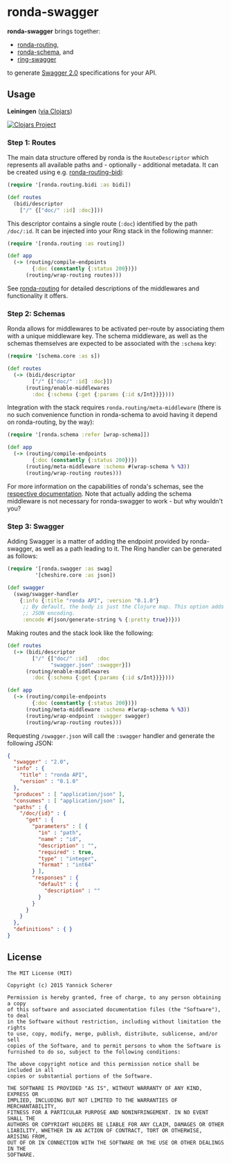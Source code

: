 # ronda-swagger

__ronda-swagger__ brings together:

- [ronda-routing][ronda-routing],
- [ronda-schema][ronda-schema], and
- [ring-swagger][ring-swagger]

to generate [Swagger 2.0][swagger2] specifications for your API.

[ronda-routing]: https://github.com/xsc/ronda-routing
[ronda-schema]: https://github.com/xsc/ronda-schema
[ring-swagger]: https://github.com/metosin/ring-swagger
[swagger2]: https://github.com/swagger-api/swagger-spec/blob/master/versions/2.0.md#specification

## Usage

__Leiningen__ ([via Clojars][clojars])

[![Clojars Project](http://clojars.org/ronda/swagger/latest-version.svg)][clojars]

[clojars]: https://clojars.org/ronda/swagger

### Step 1: Routes

The main data structure offered by ronda is the `RouteDescriptor` which
represents all available paths and - optionally - additional metadata. It can be
created using e.g. [ronda-routing-bidi][ronda-routing-bidi]:

```clojure
(require '[ronda.routing.bidi :as bidi])

(def routes
  (bidi/descriptor
    ["/" {["doc/" :id] :doc}]))
```

This descriptor contains a single route (`:doc`) identified by the path
`/doc/:id`. It can be injected into your Ring stack in the following manner:

```clojure
(require '[ronda.routing :as routing])

(def app
  (-> (routing/compile-endpoints
        {:doc (constantly {:status 200})})
      (routing/wrap-routing routes)))
```

See [ronda-routing][ronda-routing] for detailed descriptions of the middlewares
and functionality it offers.

[ronda-routing-bidi]: https://github.com/xsc/ronda-routing-bidi

### Step 2: Schemas

Ronda allows for middlewares to be activated per-route by associating them with
a unique middleware key. The schema middleware, as well as the schemas
themselves are expected to be associated with the `:schema` key:

```clojure
(require '[schema.core :as s])

(def routes
  (-> (bidi/descriptor
        ["/" {["doc/" :id] :doc}])
      (routing/enable-middlewares
        :doc {:schema {:get {:params {:id s/Int}}}})))
```

Integration with the stack requires `ronda.routing/meta-middleware` (there is no
such convenience function in ronda-schema to avoid having it depend on
ronda-routing, by the way):

```clojure
(require '[ronda.schema :refer [wrap-schema]])

(def app
  (-> (routing/compile-endpoints
        {:doc (constantly {:status 200})})
      (routing/meta-middleware :schema #(wrap-schema % %3))
      (routing/wrap-routing routes)))
```

For more information on the capabilities of ronda's schemas, see the
[respective documentation][ronda-schema]. Note that actually adding the schema
middleware is not necessary for ronda-swagger to work - but why wouldn't you?

### Step 3: Swagger

Adding Swagger is a matter of adding the endpoint provided by ronda-swagger, as
well as a path leading to it. The Ring handler can be generated as follows:

```clojure
(require '[ronda.swagger :as swag]
         '[cheshire.core :as json])

(def swagger
  (swag/swagger-handler
    {:info {:title "ronda API", :version "0.1.0"}
     ;; By default, the body is just the Clojure map. This option adds
     ;; JSON encoding.
     :encode #(json/generate-string % {:pretty true})}))
```

Making routes and the stack look like the following:

```clojure
(def routes
  (-> (bidi/descriptor
        ["/" {["doc/" :id]   :doc
              "swagger.json" :swagger}])
      (routing/enable-middlewares
        :doc {:schema {:get {:params {:id s/Int}}}})))

(def app
  (-> (routing/compile-endpoints
        {:doc (constantly {:status 200})})
      (routing/meta-middleware :schema #(wrap-schema % %3))
      (routing/wrap-endpoint :swagger swagger)
      (routing/wrap-routing routes)))
```

Requesting `/swagger.json` will call the `:swagger` handler and generate the
following JSON:

```json
{
  "swagger" : "2.0",
  "info" : {
    "title" : "ronda API",
    "version" : "0.1.0"
  },
  "produces" : [ "application/json" ],
  "consumes" : [ "application/json" ],
  "paths" : {
    "/doc/{id}" : {
      "get" : {
        "parameters" : [ {
          "in" : "path",
          "name" : "id",
          "description" : "",
          "required" : true,
          "type" : "integer",
          "format" : "int64"
        } ],
        "responses" : {
          "default" : {
            "description" : ""
          }
        }
      }
    }
  },
  "definitions" : { }
}
```

## License

```
The MIT License (MIT)

Copyright (c) 2015 Yannick Scherer

Permission is hereby granted, free of charge, to any person obtaining a copy
of this software and associated documentation files (the "Software"), to deal
in the Software without restriction, including without limitation the rights
to use, copy, modify, merge, publish, distribute, sublicense, and/or sell
copies of the Software, and to permit persons to whom the Software is
furnished to do so, subject to the following conditions:

The above copyright notice and this permission notice shall be included in all
copies or substantial portions of the Software.

THE SOFTWARE IS PROVIDED "AS IS", WITHOUT WARRANTY OF ANY KIND, EXPRESS OR
IMPLIED, INCLUDING BUT NOT LIMITED TO THE WARRANTIES OF MERCHANTABILITY,
FITNESS FOR A PARTICULAR PURPOSE AND NONINFRINGEMENT. IN NO EVENT SHALL THE
AUTHORS OR COPYRIGHT HOLDERS BE LIABLE FOR ANY CLAIM, DAMAGES OR OTHER
LIABILITY, WHETHER IN AN ACTION OF CONTRACT, TORT OR OTHERWISE, ARISING FROM,
OUT OF OR IN CONNECTION WITH THE SOFTWARE OR THE USE OR OTHER DEALINGS IN THE
SOFTWARE.
```
